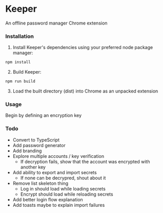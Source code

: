 # Keeper

An offline password manager Chrome extension

### Installation

1. Install Keeper's dependencies using your preferred node package manager:

```bash
npm install
```

2. Build Keeper:

```bash
npm run build
```

3. Load the built directory (dist) into Chrome as an unpacked extension

### Usage

Begin by defining an encryption key

### Todo

- Convert to TypeScript
- Add password generator
- Add branding
- Explore multiple accounts / key verification
    - If decryption fails, show that the account was encrypted with another key
- Add ability to export and import secrets
    - If none can be decrypred, shout about it
- Remove list skeleton thing
    - Log in should load while loading secrets
    - Encrypt should load while reloading secrets
- Add better login flow explanation
- Add toasts maybe to explain import failures
